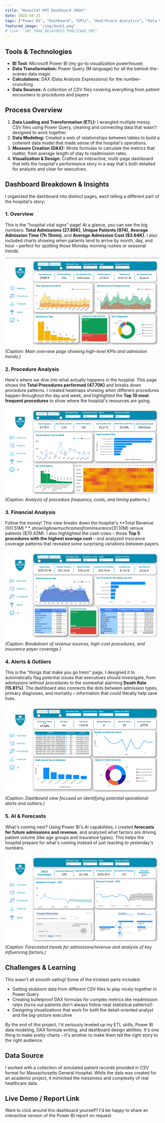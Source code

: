 ```yaml
---
title: "Hospital KPI Dashboard (MGH)"
date: 2025-04-21
tags: ["Power BI", "Dashboard", "KPIs", "Healthcare Analytics", "Data Visualization", "ETL", "DAX"]
featured_image: "/img/dash1.png"
# link: "URL_PARA_RELATORIO_PUBLICADO_PBI"
---
```



## Tools & Technologies

* **BI Tool:** Microsoft Power BI (my go-to visualization powerhouse)
* **Data Transformation:** Power Query (M language) for all the behind-the-scenes data magic
* **Calculations:** DAX (Data Analysis Expressions) for the number-crunching
* **Data Sources:** A collection of CSV files covering everything from patient encounters to procedures and payers

## Process Overview

1.  **Data Loading and Transformation (ETL):** I wrangled multiple messy CSV files using Power Query, cleaning and connecting data that wasn't designed to work together.
2.  **Data Modeling:** Created a web of relationships between tables to build a coherent data model that made sense of the hospital's operations.
3.  **Measure Creation (DAX):** Wrote formulas to calculate the metrics that matter, from average length of stay to readmission rates.
4.  **Visualization & Design:** Crafted an interactive, multi-page dashboard that tells the hospital's performance story in a way that's both detailed for analysts and clear for executives.

## Dashboard Breakdown & Insights

I organized the dashboard into distinct pages, each telling a different part of the hospital's story:

### 1. Overview

This is the "hospital vital signs" page! At a glance, you can see the big numbers: **Total Admissions (27.89K)**, **Unique Patients (974)**, **Average Admission Time (7h 15min)**, and **Average Admission Cost ($3.64K)**. I also included charts showing when patients tend to arrive by month, day, and hour – perfect for spotting those Monday morning rushes or seasonal trends.

![Dashboard Overview Page Screenshot](/img/dash1.png)
*(Caption: Main overview page showing high-level KPIs and admission trends.)*


### 2. Procedure Analysis

Here's where we dive into what actually happens in the hospital. This page shows the **Total Procedures performed (47.70K)** and breaks down procedure patterns. I created heatmaps showing when different procedures happen throughout the day and week, and highlighted the **Top 10 most frequent procedures** to show where the hospital's resources are going.

![Procedure Volume and Cost Analysis](/img/dash2.png)
*(Caption: Analysis of procedure frequency, costs, and timing patterns.)*

### 3. Financial Analysis

Follow the money! This view breaks down the hospital's **Total Revenue ($101.51M)**, showing how much comes from insurance ($31.10M) versus patients ($70.42M). I also highlighted the cash cows – those **Top 5 procedures with the highest average cost** – and analyzed insurance coverage patterns that revealed some surprising variations between payers.

![Financial Performance and Insurance Analysis](/img/dash3.png)
*(Caption: Breakdown of revenue sources, high-cost procedures, and insurance payer coverage.)*

### 4. Alerts & Outliers

This is the "things that make you go hmm" page. I designed it to automatically flag potential issues that executives should investigate, from admissions without procedures to the somewhat alarming **Death Rate (15.81%)**. The dashboard also connects the dots between admission types, primary diagnoses, and mortality – information that could literally help save lives.

![Alerts and Outlier Identification Page](/img/dash4.png)
*(Caption: Dashboard view focused on identifying potential operational alerts and outliers.)*

### 5. AI & Forecasts

What's coming next? Using Power BI's AI capabilities, I created **forecasts for future admissions and revenue**, and analyzed what factors are driving patient volume (like age groups and insurance types). This helps the hospital prepare for what's coming instead of just reacting to yesterday's numbers.

![AI-driven Forecasts and Key Influencers](/img/dash5.png)
*(Caption: Forecasted trends for admissions/revenue and analysis of key influencing factors.)*

## Challenges & Learning

This wasn't all smooth sailing! Some of the trickiest parts included:
* Getting stubborn data from different CSV files to play nicely together in Power Query
* Creating bulletproof DAX formulas for complex metrics like readmission rates (turns out patients don't always follow neat statistical patterns!)
* Designing visualizations that work for both the detail-oriented analyst and the big-picture executive

By the end of this project, I'd seriously leveled up my ETL skills, Power BI data modeling, DAX formula writing, and dashboard design abilities. It's one thing to make pretty charts – it's another to make them tell the right story to the right audience.

## Data Source

I worked with a collection of simulated patient records provided in CSV format for Massachusetts General Hospital. While the data was created for an academic project, it mimicked the messiness and complexity of real healthcare data.

## Live Demo / Report Link

Want to click around this dashboard yourself? I'd be happy to share an interactive version of the Power BI report on request.